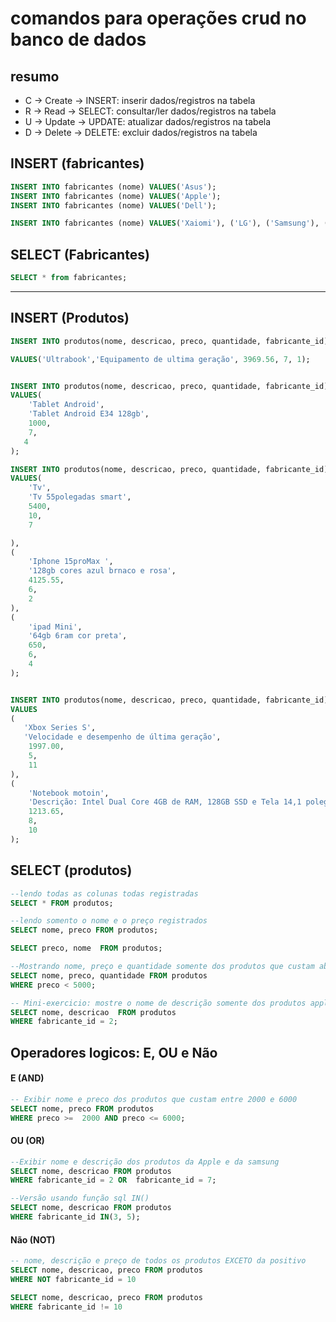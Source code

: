 # comandos para operações crud no banco de dados

## resumo

- C -> Create -> INSERT: inserir dados/registros na tabela
- R -> Read -> SELECT: consultar/ler dados/registros na tabela
- U -> Update -> UPDATE: atualizar dados/registros na tabela
- D -> Delete -> DELETE: excluir dados/registros na tabela

## INSERT (fabricantes)

```sql
INSERT INTO fabricantes (nome) VALUES('Asus');
INSERT INTO fabricantes (nome) VALUES('Apple');
INSERT INTO fabricantes (nome) VALUES('Dell');

INSERT INTO fabricantes (nome) VALUES('Xaiomi'), ('LG'), ('Samsung'), ('Positivo'), ('Microsoft');
```
## SELECT (Fabricantes)
```sql
SELECT * from fabricantes;
```

-----------

## INSERT (Produtos)

```sql
INSERT INTO produtos(nome, descricao, preco, quantidade, fabricante_id)

VALUES('Ultrabook','Equipamento de ultima geração', 3969.56, 7, 1);


INSERT INTO produtos(nome, descricao, preco, quantidade, fabricante_id)
VALUES(
    'Tablet Android',
    'Tablet Android E34 128gb',
    1000,
    7,
   4
);

INSERT INTO produtos(nome, descricao, preco, quantidade, fabricante_id)
VALUES(
    'Tv',
    'Tv 55polegadas smart',
    5400,
    10,
    7

),
(
    'Iphone 15proMax ',
    '128gb cores azul brnaco e rosa',
    4125.55,
    6,
    2
),
(
    'ipad Mini',
    '64gb 6ram cor preta',
    650,
    6,
    4
); 


INSERT INTO produtos(nome, descricao, preco, quantidade, fabricante_id)
VALUES
(
   'Xbox Series S',
   'Velocidade e desempenho de última geração',
    1997.00,
    5,
    11
), 
(
    'Notebook motoin',
    'Descrição: Intel Dual Core 4GB de RAM, 128GB SSD e Tela 14,1 polegadas',
    1213.65,
    8,
    10
);
```

## SELECT (produtos)

```sql
--lendo todas as colunas todas registradas
SELECT * FROM produtos;

--lendo somento o nome e o preço registrados
SELECT nome, preco FROM produtos;

SELECT preco, nome  FROM produtos;

--Mostrando nome, preço e quantidade somente dos produtos que custam abaixo de 5000
SELECT nome, preco, quantidade FROM produtos
WHERE preco < 5000;

-- Mini-exercicio: mostre o nome de descrição somente dos produtos apple
SELECT nome, descricao  FROM produtos
WHERE fabricante_id = 2;
```
## Operadores logicos: E, OU e Não


#### E (AND)
```sql
-- Exibir nome e preco dos produtos que custam entre 2000 e 6000
SELECT nome, preco FROM produtos
WHERE preco >=  2000 AND preco <= 6000;
```


#### OU (OR)

```sql
--Exibir nome e descrição dos produtos da Apple e da samsung
SELECT nome, descricao FROM produtos
WHERE fabricante_id = 2 OR  fabricante_id = 7;

--Versão usando função sql IN()
SELECT nome, descricao FROM produtos
WHERE fabricante_id IN(3, 5);
```

#### Não (NOT)
```sql
-- nome, descrição e preço de todos os produtos EXCETO da positivo
SELECT nome, descricao, preco FROM produtos
WHERE NOT fabricante_id = 10

SELECT nome, descricao, preco FROM produtos
WHERE fabricante_id != 10
```